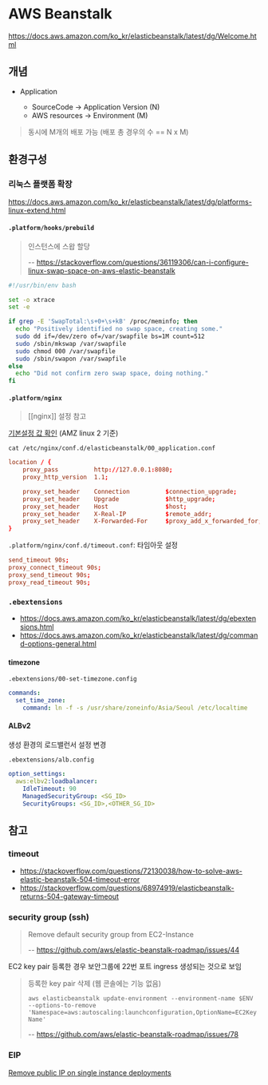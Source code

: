 # AWS Beanstalk

<https://docs.aws.amazon.com/ko_kr/elasticbeanstalk/latest/dg/Welcome.html>

## 개념

- Application

  - SourceCode -> Application Version (N)
  - AWS resources -> Environment (M)

> 동시에 M개의 배포 가능 (배포 총 경우의 수 == N x M)

## 환경구성

### 리눅스 플랫폼 확장

<https://docs.aws.amazon.com/ko_kr/elasticbeanstalk/latest/dg/platforms-linux-extend.html>

#### `.platform/hooks/prebuild`

> 인스턴스에 스왑 할당
>
> -- <https://stackoverflow.com/questions/36119306/can-i-configure-linux-swap-space-on-aws-elastic-beanstalk>

```bash
#!/usr/bin/env bash

set -o xtrace
set -e

if grep -E 'SwapTotal:\s+0+\s+kB' /proc/meminfo; then
  echo "Positively identified no swap space, creating some."
  sudo dd if=/dev/zero of=/var/swapfile bs=1M count=512
  sudo /sbin/mkswap /var/swapfile
  sudo chmod 000 /var/swapfile
  sudo /sbin/swapon /var/swapfile
else
  echo "Did not confirm zero swap space, doing nothing."
fi
```

#### `.platform/nginx`

> [[nginx]] 설정 참고

[기본설정 값 확인](https://stackoverflow.com/questions/66074722/what-is-the-port-number-of-the-web-application-to-which-default-proxy-config-on) (AMZ linux 2 기준)

`cat /etc/nginx/conf.d/elasticbeanstalk/00_application.conf`

```conf
location / {
    proxy_pass          http://127.0.0.1:8080;
    proxy_http_version  1.1;

    proxy_set_header    Connection          $connection_upgrade;
    proxy_set_header    Upgrade             $http_upgrade;
    proxy_set_header    Host                $host;
    proxy_set_header    X-Real-IP           $remote_addr;
    proxy_set_header    X-Forwarded-For     $proxy_add_x_forwarded_for;
}
```

`.platform/nginx/conf.d/timeout.conf`: 타임아웃 설정

```conf
send_timeout 90s;
proxy_connect_timeout 90s;
proxy_send_timeout 90s;
proxy_read_timeout 90s;
```

### `.ebextensions`

- <https://docs.aws.amazon.com/ko_kr/elasticbeanstalk/latest/dg/ebextensions.html>
- <https://docs.aws.amazon.com/ko_kr/elasticbeanstalk/latest/dg/command-options-general.html>

#### timezone

`.ebextensions/00-set-timezone.config`

```yml
commands:
  set_time_zone:
    command: ln -f -s /usr/share/zoneinfo/Asia/Seoul /etc/localtime
```

#### ALBv2

생성 환경의 로드밸런서 설정 변경

`.ebextensions/alb.config`

```yml
option_settings:
  aws:elbv2:loadbalancer:
    IdleTimeout: 90
    ManagedSecurityGroup: <SG_ID>
    SecurityGroups: <SG_ID>,<OTHER_SG_ID>
```

## 참고

### timeout

- <https://stackoverflow.com/questions/72130038/how-to-solve-aws-elastic-beanstalk-504-timeout-error>
- <https://stackoverflow.com/questions/68974919/elasticbeanstalk-returns-504-gateway-timeout>

### security group (ssh)

> Remove default security group from EC2-Instance
>
> -- <https://github.com/aws/elastic-beanstalk-roadmap/issues/44>

EC2 key pair 등록한 경우 보안그룹에 22번 포트 ingress 생성되는 것으로 보임

> 등록한 key pair 삭제 (웹 콘솔에는 기능 없음)
>
> `aws elasticbeanstalk update-environment --environment-name $ENV --options-to-remove 'Namespace=aws:autoscaling:launchconfiguration,OptionName=EC2KeyName'`
>
> -- <https://github.com/aws/elastic-beanstalk-roadmap/issues/78>

### EIP

[Remove public IP on single instance deployments](https://github.com/aws/elastic-beanstalk-roadmap/issues/47)
